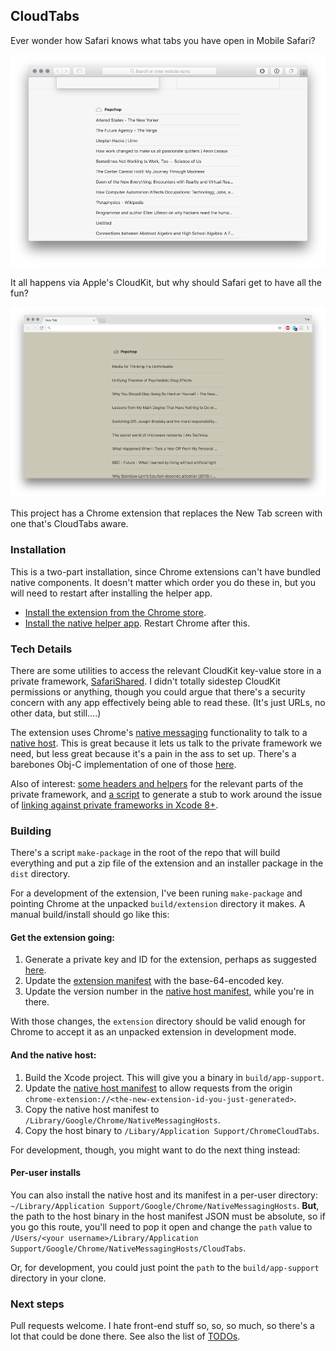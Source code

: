 ## CloudTabs

Ever wonder how Safari knows what tabs you have open in Mobile Safari?

![Safari cloudtabs screenshot](safari.png)

It all happens via Apple's CloudKit, but why should Safari get to have all the fun?

![Chrome cloudtabs screenshot](chrome.png)

This project has a Chrome extension that replaces the New Tab screen with one that's CloudTabs aware.

### Installation

This is a two-part installation, since Chrome extensions can't have bundled native components. It doesn't matter which order you do these in, but you will need to restart after installing the helper app.

* [Install the extension from the Chrome store](https://chrome.google.com/webstore/detail/lnaededecanoipjemdaffkkhlfbdlpan).
* [Install the native helper app](releases/latest). Restart Chrome after this.

### Tech Details

There are some utilities to access the relevant CloudKit key-value store in a private framework, [SafariShared](http://developer.limneos.net/?ios=11.1.2&framework=SafariShared.framework). I didn't totally sidestep CloudKit permissions or anything, though you could argue that there's a security concern with any app effectively being able to read these. (It's just URLs, no other data, but still....)

The extension uses Chrome's [native messaging](https://developer.chrome.com/extensions/nativeMessaging) functionality to talk to a [native host](CloudTabs). This is great because it lets us talk to the private framework we need, but less great because it's a pain in the ass to set up. There's a barebones Obj-C implementation of one of those [here](CloudTabs/SynchronousNativeHost.h).

Also of interest: [some headers and helpers](CloudTabs/SafariShared) for the relevant parts of the private framework, and [a script](make-framework-stub) to generate a stub to work around the issue of [linking against private frameworks in Xcode 8+](https://stackoverflow.com/questions/43962260/how-to-import-a-private-framework-in-xcode-8-3-without-getting-undefined-symbol).


### Building

There's a script `make-package` in the root of the repo that will build everything and put a zip file of the extension and an installer package in the `dist` directory.

For a development of the extension, I've been runing `make-package` and pointing Chrome at the unpacked `build/extension` directory it makes. A manual build/install should go like this:

#### Get the extension going:

1. Generate a private key and ID for the extension, perhaps as suggested [here](https://stackoverflow.com/questions/37317779/making-a-unique-extension-id-and-key-for-chrome-extension).
2. Update the [extension manifest](extension/manifest.json) with the base-64-encoded key.
3. Update the version number in the [native host manifest](com.github.misterfifths.cloudtabs_host.json), while you're in there.

With those changes, the `extension` directory should be valid enough for Chrome to accept it as an unpacked extension in development mode.

#### And the native host:

1. Build the Xcode project. This will give you a binary in `build/app-support`.
2. Update the [native host manifest](com.github.misterfifths.cloudtabs_host.json) to allow requests from the origin `chrome-extension://<the-new-extension-id-you-just-generated>`.
3. Copy the native host manifest to `/Library/Google/Chrome/NativeMessagingHosts`.
4. Copy the host binary to `/Libary/Application Support/ChromeCloudTabs`.

For development, though, you might want to do the next thing instead:


#### Per-user installs

You can also install the native host and its manifest in a per-user directory: `~/Library/Application Support/Google/Chrome/NativeMessagingHosts`. **But**, the path to the host binary in the host manifest JSON must be absolute, so if you go this route, you'll need to pop it open and change the `path` value to `/Users/<your username>/Library/Application Support/Google/Chrome/NativeMessagingHosts/CloudTabs`.

Or, for development, you could just point the `path` to the `build/app-support` directory in your clone.


### Next steps

Pull requests welcome. I hate front-end stuff so, so, so much, so there's a lot that could be done there. See also the list of [TODOs](TODO.md).
